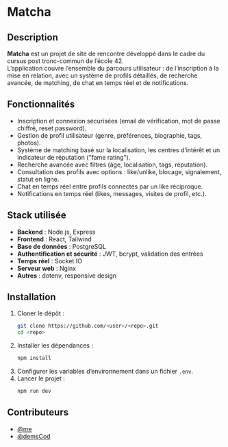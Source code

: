# Matcha

## Description
**Matcha** est un projet de site de rencontre développé dans le cadre du cursus post tronc-commun de l’école 42.  
L’application couvre l’ensemble du parcours utilisateur : de l’inscription à la mise en relation, avec un système de profils détaillés, de recherche avancée, de matching, de chat en temps réel et de notifications.  

## Fonctionnalités
- Inscription et connexion sécurisées (email de vérification, mot de passe chiffré, reset password).  
- Gestion de profil utilisateur (genre, préférences, biographie, tags, photos).  
- Système de matching basé sur la localisation, les centres d’intérêt et un indicateur de réputation ("fame rating").  
- Recherche avancée avec filtres (âge, localisation, tags, réputation).  
- Consultation des profils avec options : like/unlike, blocage, signalement, statut en ligne.  
- Chat en temps réel entre profils connectés par un like réciproque.  
- Notifications en temps réel (likes, messages, visites de profil, etc.).  

## Stack utilisée
- **Backend** : Node.js, Express  
- **Frontend** : React, Tailwind
- **Base de données** : PostgreSQL  
- **Authentification et sécurité** : JWT, bcrypt, validation des entrées  
- **Temps réel** : Socket.IO  
- **Serveur web** : Nginx  
- **Autres** : dotenv, responsive design  

## Installation
1. Cloner le dépôt :  
   ```bash
   git clone https://github.com/<user>/<repo>.git
   cd <repo>
   ```
2. Installer les dépendances :  
   ```bash
   npm install
   ```
3. Configurer les variables d’environnement dans un fichier `.env`.  
4. Lancer le projet :  
   ```bash
   npm run dev
   ```

## Contributeurs
- [@me](https://github.com/jcoh3n)  
- [@demsCod](https://github.com/demsCod)  
